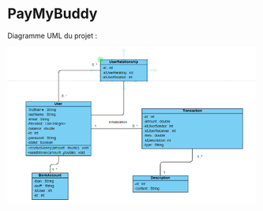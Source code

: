 # PayMyBuddy

Diagramme UML du projet : 

![alt text](https://github.com/KhalidBls/PayMyBuddy/blob/master/uml.PNG?raw=true)
